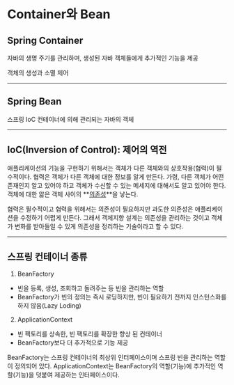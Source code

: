# Container와 Bean


## Spring Container
자바의 생명 주기를 관리하며, 생성된 자바 객체들에게 추가적인 기능을 제공

객체의 생성과 소멸 제어

---

## Spring Bean
스프링 IoC 컨테이너에 의해 관리되는 자바의 객체

---

## IoC(Inversion of Control): 제어의 역전

애플리케이션의 기능을 구현하기 위해서는 객체가 다른 객체와의 상호작용(협력)이 필수적이다. 협력은 객체가 다른 객체에 대한 정보를 알게 만든다. 가령, 다른 객체가 어떤 존재인지 알고 있어야 하고 객체가 수신할 수 있는 메세지에 대해서도 알고 있어야 한다. 객체에 대한 앎은 객체 사이의 **<u>의존성</u>**을 낳는다.

협력은 필수적이고 협력을 위해서는 의존성이 필요하지만 과도한 의존성은 애플리케이션을 수정하기 어렵게 만든다. 그래서 객체지향 설계는 의존성을 관리하는 것이고 객체가 변화를 받아들일 수 있게 의존성을 정리하는 기술이라고 할 수 있다. 


---

## 스프링 컨테이너 종류
1. BeanFactory

* 빈을 등록, 생성, 조회하고 돌려주는 등 빈을 관리하는 역할
* BeanFactory가 빈의 정의는 즉시 로딩하지만, 빈이 필요하기 전까지 인스턴스화를 하지 않음(Lazy Loding)

2. ApplicationContext

* 빈 팩토리를 상속한, 빈 팩토리를 확장한 향상 된 컨테이너
* BeanFactory보다 더 추가적으로 기능 제공

BeanFactory는 스프링 컨테이너의 최상위 인터페이스이며 스프링 빈을 관리하는 역할이 정의되어 있다. ApplicationContext는 BeanFactory의 역할(기능)에 추가적인 역할(기능)을 덧붙여 제공하는 인터페이스이다.
